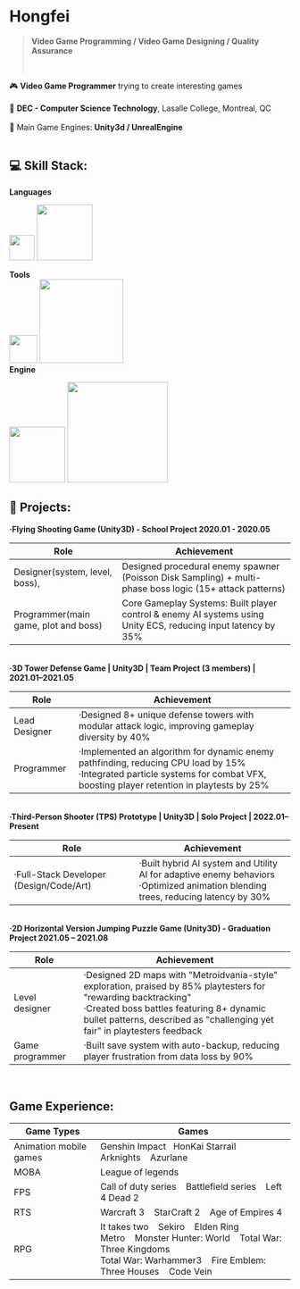 # Hongfei
>**Video Game Programming / Video Game Designing / Quality Assurance**
>
></br>

🎮    **Video Game Programmer** trying to create interesting games </br></br>
📝    **DEC - Computer Science Technology**, Lasalle College, Montreal, QC </br></br>
🚀    Main Game Engines: **Unity3d / UnrealEngine** </br></br>




## 💻 Skill Stack:

<summary><b>Languages</b></summary>

  <img src="https://img.shields.io/badge/c%23-%23239120.svg?style=flat&logo=csharp&logoColor=white" width="45">   <img src="https://img.shields.io/badge/html5-%23E34F26.svg?style=flat&logo=html5&logoColor=white" width="100">

<summary><b>Tools</b></summary>
  <img src="https://img.shields.io/badge/jira-2?style=flat&logoColor=white" width="50">   <img src="https://img.shields.io/badge/Android Studio-2?style=flat&logoColor=white" width="150"> 

<summary><b>Engine</b></summary>

  <img src="https://img.shields.io/badge/unity-%23000000.svg?style=flat&logo=unity&logoColor=white" width="100">  <img src="https://img.shields.io/badge/unrealengine-%23313131.svg?style=flat&logo=unrealengine&logoColor=white" width="180">

  
  
  ## 👾 Projects:


<summary><b>·Flying Shooting Game (Unity3D) - School Project 2020.01 - 2020.05</b></summary>

|Role      | Achievement           |
|-------------------|----------------------------|
| Designer(system, level, boss),      | Designed procedural enemy spawner (Poisson Disk Sampling) + multi-phase boss 	logic (15+ attack patterns)  |
| Programmer(main game, plot and boss)       | Core Gameplay Systems: Built player control & enemy AI systems using Unity ECS, reducing input latency by 35%     |


<br>

</details>


<summary><b>·3D Tower Defense Game | Unity3D | Team Project (3 members) | 2021.01–2021.05</b></summary>

|Role      | Achievement           |
|-------------------|----------------------------|
|  Lead Designer      | ·Designed 8+ unique defense towers with modular attack logic, improving gameplay diversity by 40% |
|  Programmer      | ·Implemented an algorithm for dynamic enemy pathfinding, reducing CPU load by 15%  <br> ·Integrated particle systems for combat VFX, boosting player retention in playtests by 25%     |


<br>

</details>


<summary><b>·Third-Person Shooter (TPS) Prototype | Unity3D | Solo Project | 2022.01–Present</b></summary>

|Role      | Achievement           |
|-------------------|----------------------------|
|  ·Full-Stack Developer (Design/Code/Art)     | ·Built hybrid AI system and Utility AI for adaptive enemy behaviors <br>·Optimized animation blending trees, reducing latency by 30% |



<br>

</details>



<summary><b>·2D Horizontal Version Jumping Puzzle Game (Unity3D) - Graduation Project 2021.05 – 2021.08</b></summary>

|Role      | Achievement           |
|-------------------|----------------------------|
|  Level designer     | ·Designed 2D maps with "Metroidvania-style" exploration, praised by 85% playtesters for "rewarding backtracking" <br> ·Created boss battles featuring 8+ dynamic bullet patterns, described as "challenging yet fair" in playtesters feedback  |
|  Game programmer     | ·Built save system with auto-backup, reducing player frustration from data loss by 90%     |



<br>

</details>


  ## Game Experience:
|Game Types   | Games           |
|-------------------|----------------------------|
|  Animation mobile games   | Genshin Impact  &nbsp;&nbsp;HonKai Starrail <br> Arknights  &nbsp;&nbsp;&nbsp;Azurlane  |
|  MOBA    | League of legends  |
|  FPS   | Call of duty series &nbsp;&nbsp; Battlefield series &nbsp;&nbsp; Left 4 Dead 2 |
|  RTS   | Warcraft 3 &nbsp;&nbsp; StarCraft 2 &nbsp;&nbsp; Age of Empires 4|
|  RPG   | It takes two &nbsp;&nbsp; Sekiro &nbsp;&nbsp; Elden Ring <br> Metro &nbsp;&nbsp; Monster Hunter: World &nbsp;&nbsp; Total War: Three Kingdoms <br> Total War: Warhammer3 &nbsp;&nbsp; Fire Emblem: Three Houses &nbsp;&nbsp; Code Vein|

